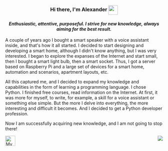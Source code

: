 <h3 align="center">Hi there, I'm Alexander
  <img align="center" src="https://media.giphy.com/media/hvRJCLFzcasrR4ia7z/giphy.gif" width="30px"/>
</h3>

<h4 align="center"><em>Enthusiastic, attentive, purposeful. I strive for new knowledge, always aiming for the best result.</em></h3>

A couple of years ago I bought a smart speaker with a voice assistant inside, and that's how it all started.
I decided to start designing and developing a smart home, although I didn't know anything, but I was very interested. 
I began to explore the expanses of the Internet and start small, then I bought a smart light bulb, then a smart socket.
Thus, I got a server based on Raspberry Pi and a large set of devices for a smart home, automation and scenarios, 
apartment layouts, etc.

All this captured me, and I decided to expand my knowledge and capabilities in the form of learning a programming 
language. I chose Python. I finished free courses, read information on the Internet. At first, it was more for myself, 
to write, for example, a skill for a voice assistant or something else simple. But the more I delve into everything, 
the more interesting and difficult it becomes. And I decided to get a Python developer profession.

Now I am successfully acquiring new knowledge, and I am not going to stop there!

<a href="https://t.me/T_ALEX_N"> 
 <img align="left" alt="My Telegram" width="32px" src="https://github.com/ALNKT/icons/blob/main/telegram.png " />
</a>

<a> 
 <img align="right" src="https://komarev.com/ghpvc/?username=ALNKT " />
</a>

<!--
**ALNKT/ALNKT** is a ✨ _special_ ✨ repository because its `README.md` (this file) appears on your GitHub profile.

Here are some ideas to get you started:

- 🔭 I’m currently working on ...
- 🌱 I’m currently learning ...
- 👯 I’m looking to collaborate on ...
- 🤔 I’m looking for help with ...
- 💬 Ask me about ...
- 📫 How to reach me: ...
- 😄 Pronouns: ...
- ⚡ Fun fact: ...
-->
